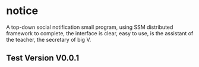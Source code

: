 # notice 
A top-down social notification small program, using SSM distributed framework to complete, the interface is clear, easy to use, is the assistant of the teacher, the secretary of big V.

## Test Version V0.0.1
